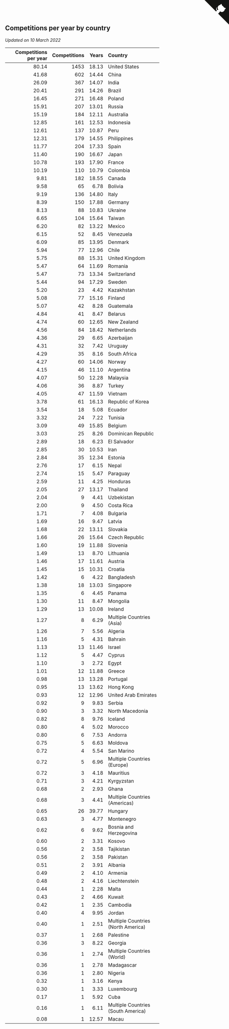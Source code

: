 ## Competitions per year by country

*Updated on 10 March 2022*

| Competitions per year | Competitions | Years | Country |
| ---: | ---: | ---: | :--- |
| 80.14 | 1453 | 18.13 | United States |
| 41.68 | 602 | 14.44 | China |
| 26.09 | 367 | 14.07 | India |
| 20.41 | 291 | 14.26 | Brazil |
| 16.45 | 271 | 16.48 | Poland |
| 15.91 | 207 | 13.01 | Russia |
| 15.19 | 184 | 12.11 | Australia |
| 12.85 | 161 | 12.53 | Indonesia |
| 12.61 | 137 | 10.87 | Peru |
| 12.31 | 179 | 14.55 | Philippines |
| 11.77 | 204 | 17.33 | Spain |
| 11.40 | 190 | 16.67 | Japan |
| 10.78 | 193 | 17.90 | France |
| 10.19 | 110 | 10.79 | Colombia |
| 9.81 | 182 | 18.55 | Canada |
| 9.58 | 65 | 6.78 | Bolivia |
| 9.19 | 136 | 14.80 | Italy |
| 8.39 | 150 | 17.88 | Germany |
| 8.13 | 88 | 10.83 | Ukraine |
| 6.65 | 104 | 15.64 | Taiwan |
| 6.20 | 82 | 13.22 | Mexico |
| 6.15 | 52 | 8.45 | Venezuela |
| 6.09 | 85 | 13.95 | Denmark |
| 5.94 | 77 | 12.96 | Chile |
| 5.75 | 88 | 15.31 | United Kingdom |
| 5.47 | 64 | 11.69 | Romania |
| 5.47 | 73 | 13.34 | Switzerland |
| 5.44 | 94 | 17.29 | Sweden |
| 5.20 | 23 | 4.42 | Kazakhstan |
| 5.08 | 77 | 15.16 | Finland |
| 5.07 | 42 | 8.28 | Guatemala |
| 4.84 | 41 | 8.47 | Belarus |
| 4.74 | 60 | 12.65 | New Zealand |
| 4.56 | 84 | 18.42 | Netherlands |
| 4.36 | 29 | 6.65 | Azerbaijan |
| 4.31 | 32 | 7.42 | Uruguay |
| 4.29 | 35 | 8.16 | South Africa |
| 4.27 | 60 | 14.06 | Norway |
| 4.15 | 46 | 11.10 | Argentina |
| 4.07 | 50 | 12.28 | Malaysia |
| 4.06 | 36 | 8.87 | Turkey |
| 4.05 | 47 | 11.59 | Vietnam |
| 3.78 | 61 | 16.13 | Republic of Korea |
| 3.54 | 18 | 5.08 | Ecuador |
| 3.32 | 24 | 7.22 | Tunisia |
| 3.09 | 49 | 15.85 | Belgium |
| 3.03 | 25 | 8.26 | Dominican Republic |
| 2.89 | 18 | 6.23 | El Salvador |
| 2.85 | 30 | 10.53 | Iran |
| 2.84 | 35 | 12.34 | Estonia |
| 2.76 | 17 | 6.15 | Nepal |
| 2.74 | 15 | 5.47 | Paraguay |
| 2.59 | 11 | 4.25 | Honduras |
| 2.05 | 27 | 13.17 | Thailand |
| 2.04 | 9 | 4.41 | Uzbekistan |
| 2.00 | 9 | 4.50 | Costa Rica |
| 1.71 | 7 | 4.08 | Bulgaria |
| 1.69 | 16 | 9.47 | Latvia |
| 1.68 | 22 | 13.11 | Slovakia |
| 1.66 | 26 | 15.64 | Czech Republic |
| 1.60 | 19 | 11.88 | Slovenia |
| 1.49 | 13 | 8.70 | Lithuania |
| 1.46 | 17 | 11.61 | Austria |
| 1.45 | 15 | 10.31 | Croatia |
| 1.42 | 6 | 4.22 | Bangladesh |
| 1.38 | 18 | 13.03 | Singapore |
| 1.35 | 6 | 4.45 | Panama |
| 1.30 | 11 | 8.47 | Mongolia |
| 1.29 | 13 | 10.08 | Ireland |
| 1.27 | 8 | 6.29 | Multiple Countries (Asia) |
| 1.26 | 7 | 5.56 | Algeria |
| 1.16 | 5 | 4.31 | Bahrain |
| 1.13 | 13 | 11.46 | Israel |
| 1.12 | 5 | 4.47 | Cyprus |
| 1.10 | 3 | 2.72 | Egypt |
| 1.01 | 12 | 11.88 | Greece |
| 0.98 | 13 | 13.28 | Portugal |
| 0.95 | 13 | 13.62 | Hong Kong |
| 0.93 | 12 | 12.96 | United Arab Emirates |
| 0.92 | 9 | 9.83 | Serbia |
| 0.90 | 3 | 3.32 | North Macedonia |
| 0.82 | 8 | 9.76 | Iceland |
| 0.80 | 4 | 5.02 | Morocco |
| 0.80 | 6 | 7.53 | Andorra |
| 0.75 | 5 | 6.63 | Moldova |
| 0.72 | 4 | 5.54 | San Marino |
| 0.72 | 5 | 6.96 | Multiple Countries (Europe) |
| 0.72 | 3 | 4.18 | Mauritius |
| 0.71 | 3 | 4.21 | Kyrgyzstan |
| 0.68 | 2 | 2.93 | Ghana |
| 0.68 | 3 | 4.41 | Multiple Countries (Americas) |
| 0.65 | 26 | 39.77 | Hungary |
| 0.63 | 3 | 4.77 | Montenegro |
| 0.62 | 6 | 9.62 | Bosnia and Herzegovina |
| 0.60 | 2 | 3.31 | Kosovo |
| 0.56 | 2 | 3.58 | Tajikistan |
| 0.56 | 2 | 3.58 | Pakistan |
| 0.51 | 2 | 3.91 | Albania |
| 0.49 | 2 | 4.10 | Armenia |
| 0.48 | 2 | 4.16 | Liechtenstein |
| 0.44 | 1 | 2.28 | Malta |
| 0.43 | 2 | 4.66 | Kuwait |
| 0.42 | 1 | 2.35 | Cambodia |
| 0.40 | 4 | 9.95 | Jordan |
| 0.40 | 1 | 2.51 | Multiple Countries (North America) |
| 0.37 | 1 | 2.68 | Palestine |
| 0.36 | 3 | 8.22 | Georgia |
| 0.36 | 1 | 2.74 | Multiple Countries (World) |
| 0.36 | 1 | 2.78 | Madagascar |
| 0.36 | 1 | 2.80 | Nigeria |
| 0.32 | 1 | 3.16 | Kenya |
| 0.30 | 1 | 3.33 | Luxembourg |
| 0.17 | 1 | 5.92 | Cuba |
| 0.16 | 1 | 6.11 | Multiple Countries (South America) |
| 0.08 | 1 | 12.57 | Macau |


<a href="https://github.com/jonatanklosko/wca_statistics" class="github-corner" aria-label="View source on Github"><svg width="80" height="80" viewBox="0 0 250 250" style="fill:#151513; color:#fff; position: absolute; top: 0; border: 0; right: 0;" aria-hidden="true"><path d="M0,0 L115,115 L130,115 L142,142 L250,250 L250,0 Z"></path><path d="M128.3,109.0 C113.8,99.7 119.0,89.6 119.0,89.6 C122.0,82.7 120.5,78.6 120.5,78.6 C119.2,72.0 123.4,76.3 123.4,76.3 C127.3,80.9 125.5,87.3 125.5,87.3 C122.9,97.6 130.6,101.9 134.4,103.2" fill="currentColor" style="transform-origin: 130px 106px;" class="octo-arm"></path><path d="M115.0,115.0 C114.9,115.1 118.7,116.5 119.8,115.4 L133.7,101.6 C136.9,99.2 139.9,98.4 142.2,98.6 C133.8,88.0 127.5,74.4 143.8,58.0 C148.5,53.4 154.0,51.2 159.7,51.0 C160.3,49.4 163.2,43.6 171.4,40.1 C171.4,40.1 176.1,42.5 178.8,56.2 C183.1,58.6 187.2,61.8 190.9,65.4 C194.5,69.0 197.7,73.2 200.1,77.6 C213.8,80.2 216.3,84.9 216.3,84.9 C212.7,93.1 206.9,96.0 205.4,96.6 C205.1,102.4 203.0,107.8 198.3,112.5 C181.9,128.9 168.3,122.5 157.7,114.1 C157.9,116.9 156.7,120.9 152.7,124.9 L141.0,136.5 C139.8,137.7 141.6,141.9 141.8,141.8 Z" fill="currentColor" class="octo-body"></path></svg></a><style>.github-corner:hover .octo-arm{animation:octocat-wave 560ms ease-in-out}@keyframes octocat-wave{0%,100%{transform:rotate(0)}20%,60%{transform:rotate(-25deg)}40%,80%{transform:rotate(10deg)}}@media (max-width:500px){.github-corner:hover .octo-arm{animation:none}.github-corner .octo-arm{animation:octocat-wave 560ms ease-in-out}}</style>
